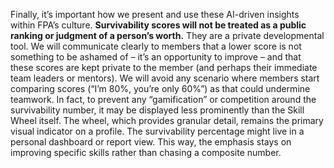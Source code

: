 Finally, it’s important how we present and use these AI-driven insights within FPA’s culture. **Survivability scores will not be treated as a public ranking or judgment of a person’s worth.** They are a private developmental tool. We will communicate clearly to members that a lower score is not something to be ashamed of – it’s an opportunity to improve – and that these scores are kept private to the member (and perhaps their immediate team leaders or mentors). We will avoid any scenario where members start comparing scores (“I’m 80%, you’re only 60%”) as that could undermine teamwork. In fact, to prevent any “gamification” or competition around the survivability number, it may be displayed less prominently than the Skill Wheel itself. The wheel, which provides granular detail, remains the primary visual indicator on a profile. The survivability percentage might live in a personal dashboard or report view. This way, the emphasis stays on improving specific skills rather than chasing a composite number.